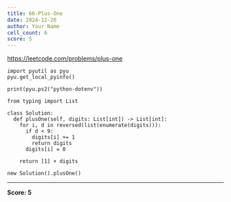 ```yaml
---
title: 66-Plus-One
date: 2024-12-26
author: Your Name
cell_count: 6
score: 5
---
```


https://leetcode.com/problems/plus-one


```
import pyutil as pyu
pyu.get_local_pyinfo()
```


```
print(pyu.ps2("python-dotenv"))
```


```
from typing import List
```


```
class Solution:
  def plusOne(self, digits: List[int]) -> List[int]:
    for i, d in reversed(list(enumerate(digits))):
      if d < 9:
        digits[i] += 1
        return digits
      digits[i] = 0

    return [1] + digits
```


```
new Solution().plusOne()
```


---
**Score: 5**